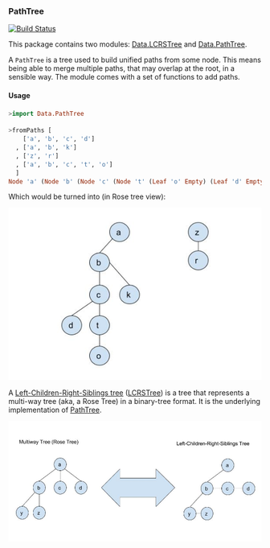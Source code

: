 ### PathTree

[![Build Status](https://travis-ci.org/pjrt/PathTree.svg?branch=master)](https://travis-ci.org/pjrt/PathTree)

This package contains two modules: [Data.LCRSTree][2] and [Data.PathTree][3].

A `PathTree` is a tree used to build unified paths from some node. This
means being able to merge multiple paths, that may overlap at the root, in
a sensible way. The module comes with a set of functions to add paths.

#### Usage

~~~haskell
>import Data.PathTree

>fromPaths [
    ['a', 'b', 'c', 'd']
  , ['a', 'b', 'k']
  , ['z', 'r']
  , ['a', 'b', 'c', 't', 'o']
  ]
Node 'a' (Node 'b' (Node 'c' (Node 't' (Leaf 'o' Empty) (Leaf 'd' Empty)) (Leaf 'k' Empty)) Empty) (Node 'z' (Leaf 'r' Empty) Empty)
~~~

Which would be turned into (in Rose tree view):

![Rose Tree view][5]

A [Left-Children-Right-Siblings tree][1] ([LCRSTree][2]) is a tree that
represents a multi-way tree (aka, a Rose Tree) in a binary-tree format. It is
the underlying implementation of [PathTree][3].

![RoseTree to LCRSTree][4]

[1]: https://en.wikipedia.org/wiki/Left-child_right-sibling_binary_tree
[2]: /src/Data/LCRSTree.hs
[3]: /src/Data/PathTree.hs
[4]: /images/RoseToLCRS.jpg
[5]: /images/PathTreeExample.jpg

